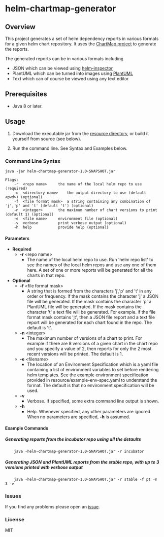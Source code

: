 # helm-chartmap-generator

## Overview
This project generates a set of helm dependency reports in various formats for a given helm chart repository.  It uses
the [ChartMap project](https://github.com/melahn/helm-chartmap) to generate the reports.  

The generated reports can be in various formats including
* JSON which can be viewed using [helm-inspector](https://github.com/melahn/helm-inspector)  
* PlantUML which can be turned into images using [PlantUML](https://plantuml.com/)
* Text which can of course be viewed using any text editor

## Prerequisites

* Java 8 or later.

## Usage

1. Download the executable jar from the [resource directory](./resource/jar), or build it yourself from source (see below).

2. Run the command line.  See Syntax and Examples below.

### Command Line Syntax
```
java -jar helm-chartmap-generator-1.0-SNAPSHOT.jar

Flags:
	-r	<repo name>		the name of the local helm repo to use (required)
	-o	<directory name>	the output directory to use (default <pwd>) (optional)
	-f	<file format mask>	a string containing any combination of 'j','p' and 't' (default 't') (optional)
	-n	<integer>		the maximum number of chart versions to print (default 1) (optional)
	-e	<file name>		environment file (optional)
	-v	verbose			print verbose output (optional)
	-h	help			provide help (optional)
```
#### Parameters
* **Required**
   * **-r** \<repo name\>
     * The name of the local helm repo to use.  Run 'helm repo list' to see the names of the local helm repos and use any one
     of them here.  A set of one or more reports will be generated for all the charts in that repo.  
* **Optional**
   * **-f** \<file format mask\>
      *  A string that is formed from the characters 'j','p' and 't' in any order or frequency.  If the mask contains the character 'j' a JSON
      file will be generated.  If the mask contains the character 'p' a PlantUML file will be generated. If the mask contains the character 't' a text file will be generated.  For example. if the file format mask contains 'jt', then
      a JSON file report and a text file report will be generated for each chart found in the repo.  The default is 't'.
   * **-n** \<integer\>
      *  The maximum number of versions of a chart to print.  For example if there are 8 versions of a given chart in the chart repo and you
      specify a value of 2, then reports for only the 2 most recent versions will be printed.  The default is 1.
   * **-e** \<filename\>
      *  The location of an Environment Specification which is a yaml file containing a list of environment variables to set before rendering helm templates.
      See the example environment specification provided in resource/example-env-spec.yaml to understand the format.   The default is
      that no environment specification will be used.
   * **-v**
      * Verbose.  If specified, some extra command line output is shown.
   * **-h**
      * Help.  Whenever specified, any other parameters are ignored.  When no parameters are specified, **-h** is assumed.

#### Example Commands
    
##### Generating reports from the incubator repo using all the detaults
```
    java -helm-chartmap-generator-1.0-SNAPSHOT.jar -r incubator 
``` 
     
##### Generating JSON and PlantUML reports from the stable repo, with up to 3 versions printed with verbose output
```
    java -helm-chartmap-generator-1.0-SNAPSHOT.jar -r stable -f pt -n 3 -v 
``` 
### Issues
If you find any problems please open an [issue](https://github.com/melahn/helm-chartmap-generator/issues).

### License
MIT

     

